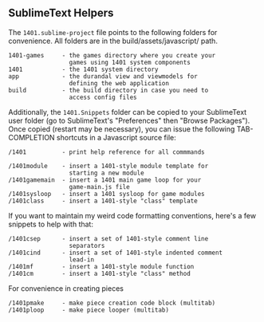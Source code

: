 ## SublimeText Helpers

The `1401.sublime-project` file points to the following folders for convenience. All folders are in the build/assets/javascript/ path.
~~~
1401-games     - the games directory where you create your 
                 games using 1401 system components
1401           - the 1401 system directory
app            - the durandal view and viewmodels for 
                 defining the web application
build          - the build directory in case you need to 
                 access config files
~~~

Additionally, the `1401.Snippets` folder can be copied to your SublimeText user folder (go to SublimeText's "Preferences" then "Browse Packages"). Once copied (restart may be necessary), you can issue the following TAB-COMPLETION shortcuts in a Javascript source file:
~~~
/1401          - print help reference for all commmands

/1401module    - insert a 1401-style module template for 
                 starting a new module
/1401gamemain  - insert a 1401 main game loop for your 
                 game-main.js file
/1401sysloop   - insert a 1401 sysloop for game modules
/1401class     - insert a 1401-style "class" template
~~~

If you want to maintain my weird code formatting conventions, here's a few snippets to help with that:
~~~
/1401csep      - insert a set of 1401-style comment line 
                 separators
/1401cind      - insert a set of 1401-style indented comment
                 lead-in
/1401mf        - insert a 1401-style module function
/1401cm        - insert a 1401-style "class" method
~~~

For convenience in creating pieces
~~~
/1401pmake     - make piece creation code block (multitab)
/1401ploop     - make piece looper (multitab)
~~~
